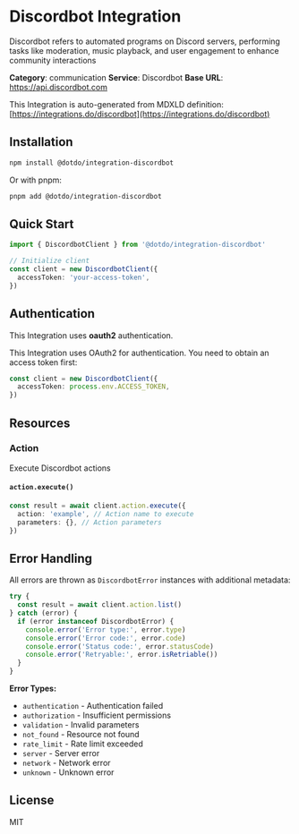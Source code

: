 # Discordbot Integration

Discordbot refers to automated programs on Discord servers, performing tasks like moderation, music playback, and user engagement to enhance community interactions

**Category**: communication
**Service**: Discordbot
**Base URL**: https://api.discordbot.com

This Integration is auto-generated from MDXLD definition: [https://integrations.do/discordbot](https://integrations.do/discordbot)

## Installation

```bash
npm install @dotdo/integration-discordbot
```

Or with pnpm:

```bash
pnpm add @dotdo/integration-discordbot
```

## Quick Start

```typescript
import { DiscordbotClient } from '@dotdo/integration-discordbot'

// Initialize client
const client = new DiscordbotClient({
  accessToken: 'your-access-token',
})
```

## Authentication

This Integration uses **oauth2** authentication.

This Integration uses OAuth2 for authentication. You need to obtain an access token first:

```typescript
const client = new DiscordbotClient({
  accessToken: process.env.ACCESS_TOKEN,
})
```

## Resources

### Action

Execute Discordbot actions

#### `action.execute()`

```typescript
const result = await client.action.execute({
  action: 'example', // Action name to execute
  parameters: {}, // Action parameters
})
```

## Error Handling

All errors are thrown as `DiscordbotError` instances with additional metadata:

```typescript
try {
  const result = await client.action.list()
} catch (error) {
  if (error instanceof DiscordbotError) {
    console.error('Error type:', error.type)
    console.error('Error code:', error.code)
    console.error('Status code:', error.statusCode)
    console.error('Retryable:', error.isRetriable())
  }
}
```

**Error Types:**

- `authentication` - Authentication failed
- `authorization` - Insufficient permissions
- `validation` - Invalid parameters
- `not_found` - Resource not found
- `rate_limit` - Rate limit exceeded
- `server` - Server error
- `network` - Network error
- `unknown` - Unknown error

## License

MIT
